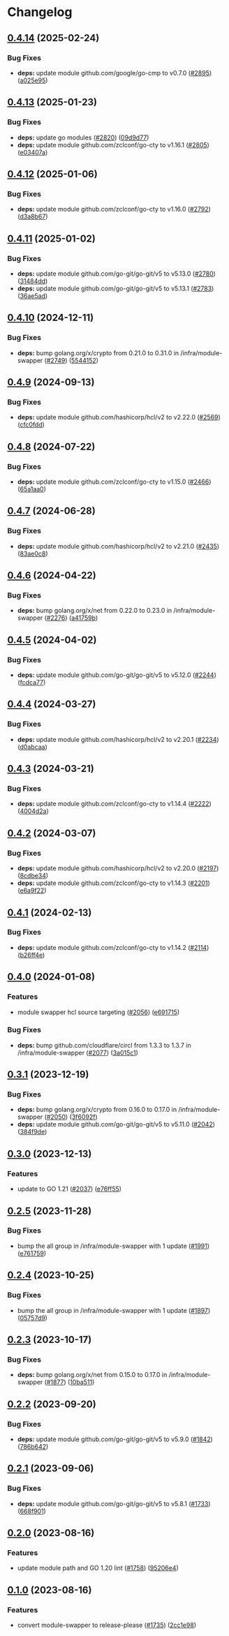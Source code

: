 # Changelog

## [0.4.14](https://github.com/GoogleCloudPlatform/cloud-foundation-toolkit/compare/infra/module-swapper/v0.4.13...infra/module-swapper/v0.4.14) (2025-02-24)


### Bug Fixes

* **deps:** update module github.com/google/go-cmp to v0.7.0 ([#2895](https://github.com/GoogleCloudPlatform/cloud-foundation-toolkit/issues/2895)) ([a025e95](https://github.com/GoogleCloudPlatform/cloud-foundation-toolkit/commit/a025e950b4741086d43a6ba87430aa462f09bc0d))

## [0.4.13](https://github.com/GoogleCloudPlatform/cloud-foundation-toolkit/compare/infra/module-swapper/v0.4.12...infra/module-swapper/v0.4.13) (2025-01-23)


### Bug Fixes

* **deps:** update go modules ([#2820](https://github.com/GoogleCloudPlatform/cloud-foundation-toolkit/issues/2820)) ([09d9d77](https://github.com/GoogleCloudPlatform/cloud-foundation-toolkit/commit/09d9d77d3b87fb3380b67d293c32a7a6b4d0a33b))
* **deps:** update module github.com/zclconf/go-cty to v1.16.1 ([#2805](https://github.com/GoogleCloudPlatform/cloud-foundation-toolkit/issues/2805)) ([e03407a](https://github.com/GoogleCloudPlatform/cloud-foundation-toolkit/commit/e03407a0c44e85cf25a2445ff8ea891c5d844d66))

## [0.4.12](https://github.com/GoogleCloudPlatform/cloud-foundation-toolkit/compare/infra/module-swapper/v0.4.11...infra/module-swapper/v0.4.12) (2025-01-06)


### Bug Fixes

* **deps:** update module github.com/zclconf/go-cty to v1.16.0 ([#2792](https://github.com/GoogleCloudPlatform/cloud-foundation-toolkit/issues/2792)) ([d3a8b67](https://github.com/GoogleCloudPlatform/cloud-foundation-toolkit/commit/d3a8b678d209ff91127c4e30e3a005bd3baee985))

## [0.4.11](https://github.com/GoogleCloudPlatform/cloud-foundation-toolkit/compare/infra/module-swapper/v0.4.10...infra/module-swapper/v0.4.11) (2025-01-02)


### Bug Fixes

* **deps:** update module github.com/go-git/go-git/v5 to v5.13.0 ([#2780](https://github.com/GoogleCloudPlatform/cloud-foundation-toolkit/issues/2780)) ([31484dd](https://github.com/GoogleCloudPlatform/cloud-foundation-toolkit/commit/31484dd81a823b52465147d651fe4bfff46e9889))
* **deps:** update module github.com/go-git/go-git/v5 to v5.13.1 ([#2783](https://github.com/GoogleCloudPlatform/cloud-foundation-toolkit/issues/2783)) ([36ae5ad](https://github.com/GoogleCloudPlatform/cloud-foundation-toolkit/commit/36ae5adac7e3d57f21ba6ae7c59af58b7f7f2329))

## [0.4.10](https://github.com/GoogleCloudPlatform/cloud-foundation-toolkit/compare/infra/module-swapper/v0.4.9...infra/module-swapper/v0.4.10) (2024-12-11)


### Bug Fixes

* **deps:** bump golang.org/x/crypto from 0.21.0 to 0.31.0 in /infra/module-swapper ([#2749](https://github.com/GoogleCloudPlatform/cloud-foundation-toolkit/issues/2749)) ([5544152](https://github.com/GoogleCloudPlatform/cloud-foundation-toolkit/commit/55441521069ad7e2d7f5c4541a64f4f0ded32630))

## [0.4.9](https://github.com/GoogleCloudPlatform/cloud-foundation-toolkit/compare/infra/module-swapper/v0.4.8...infra/module-swapper/v0.4.9) (2024-09-13)


### Bug Fixes

* **deps:** update module github.com/hashicorp/hcl/v2 to v2.22.0 ([#2569](https://github.com/GoogleCloudPlatform/cloud-foundation-toolkit/issues/2569)) ([cfc0fdd](https://github.com/GoogleCloudPlatform/cloud-foundation-toolkit/commit/cfc0fdd4489800c38c5896fc0847cc927a953c59))

## [0.4.8](https://github.com/GoogleCloudPlatform/cloud-foundation-toolkit/compare/infra/module-swapper/v0.4.7...infra/module-swapper/v0.4.8) (2024-07-22)


### Bug Fixes

* **deps:** update module github.com/zclconf/go-cty to v1.15.0 ([#2466](https://github.com/GoogleCloudPlatform/cloud-foundation-toolkit/issues/2466)) ([65a1aa0](https://github.com/GoogleCloudPlatform/cloud-foundation-toolkit/commit/65a1aa030f528e8fa6ce85ef60aedd5995dc5cae))

## [0.4.7](https://github.com/GoogleCloudPlatform/cloud-foundation-toolkit/compare/infra/module-swapper/v0.4.6...infra/module-swapper/v0.4.7) (2024-06-28)


### Bug Fixes

* **deps:** update module github.com/hashicorp/hcl/v2 to v2.21.0 ([#2435](https://github.com/GoogleCloudPlatform/cloud-foundation-toolkit/issues/2435)) ([83ae0c8](https://github.com/GoogleCloudPlatform/cloud-foundation-toolkit/commit/83ae0c8f323edd7985a1267529fbb17877803f66))

## [0.4.6](https://github.com/GoogleCloudPlatform/cloud-foundation-toolkit/compare/infra/module-swapper/v0.4.5...infra/module-swapper/v0.4.6) (2024-04-22)


### Bug Fixes

* **deps:** bump golang.org/x/net from 0.22.0 to 0.23.0 in /infra/module-swapper ([#2276](https://github.com/GoogleCloudPlatform/cloud-foundation-toolkit/issues/2276)) ([a41759b](https://github.com/GoogleCloudPlatform/cloud-foundation-toolkit/commit/a41759b823364b9602309cbdc797156eb22e7dc2))

## [0.4.5](https://github.com/GoogleCloudPlatform/cloud-foundation-toolkit/compare/infra/module-swapper/v0.4.4...infra/module-swapper/v0.4.5) (2024-04-02)


### Bug Fixes

* **deps:** update module github.com/go-git/go-git/v5 to v5.12.0 ([#2244](https://github.com/GoogleCloudPlatform/cloud-foundation-toolkit/issues/2244)) ([fcdca77](https://github.com/GoogleCloudPlatform/cloud-foundation-toolkit/commit/fcdca77dcfe63b6e928ce551863df69e2cedc6cd))

## [0.4.4](https://github.com/GoogleCloudPlatform/cloud-foundation-toolkit/compare/infra/module-swapper/v0.4.3...infra/module-swapper/v0.4.4) (2024-03-27)


### Bug Fixes

* **deps:** update module github.com/hashicorp/hcl/v2 to v2.20.1 ([#2234](https://github.com/GoogleCloudPlatform/cloud-foundation-toolkit/issues/2234)) ([d0abcaa](https://github.com/GoogleCloudPlatform/cloud-foundation-toolkit/commit/d0abcaac87792cbab865f78b2e98b0ce0849f309))

## [0.4.3](https://github.com/GoogleCloudPlatform/cloud-foundation-toolkit/compare/infra/module-swapper/v0.4.2...infra/module-swapper/v0.4.3) (2024-03-21)


### Bug Fixes

* **deps:** update module github.com/zclconf/go-cty to v1.14.4 ([#2222](https://github.com/GoogleCloudPlatform/cloud-foundation-toolkit/issues/2222)) ([4004d2a](https://github.com/GoogleCloudPlatform/cloud-foundation-toolkit/commit/4004d2a2ffaae6504279130cb31c42ce2d8dfa99))

## [0.4.2](https://github.com/GoogleCloudPlatform/cloud-foundation-toolkit/compare/infra/module-swapper/v0.4.1...infra/module-swapper/v0.4.2) (2024-03-07)


### Bug Fixes

* **deps:** update module github.com/hashicorp/hcl/v2 to v2.20.0 ([#2197](https://github.com/GoogleCloudPlatform/cloud-foundation-toolkit/issues/2197)) ([8cdbe34](https://github.com/GoogleCloudPlatform/cloud-foundation-toolkit/commit/8cdbe3444ee4fa25f25dcd779b2cfc63ee158dc5))
* **deps:** update module github.com/zclconf/go-cty to v1.14.3 ([#2201](https://github.com/GoogleCloudPlatform/cloud-foundation-toolkit/issues/2201)) ([e6a9f22](https://github.com/GoogleCloudPlatform/cloud-foundation-toolkit/commit/e6a9f220b040fd63946eabaf8ec84385611ca8d2))

## [0.4.1](https://github.com/GoogleCloudPlatform/cloud-foundation-toolkit/compare/infra/module-swapper/v0.4.0...infra/module-swapper/v0.4.1) (2024-02-13)


### Bug Fixes

* **deps:** update module github.com/zclconf/go-cty to v1.14.2 ([#2114](https://github.com/GoogleCloudPlatform/cloud-foundation-toolkit/issues/2114)) ([b26ff4e](https://github.com/GoogleCloudPlatform/cloud-foundation-toolkit/commit/b26ff4e8316c724a57745cab4a52773c876e7cb5))

## [0.4.0](https://github.com/GoogleCloudPlatform/cloud-foundation-toolkit/compare/infra/module-swapper/v0.3.1...infra/module-swapper/v0.4.0) (2024-01-08)


### Features

* module swapper hcl source targeting ([#2056](https://github.com/GoogleCloudPlatform/cloud-foundation-toolkit/issues/2056)) ([e691715](https://github.com/GoogleCloudPlatform/cloud-foundation-toolkit/commit/e691715314f3f3d5a2cf10103f81f9ac7a80a3f1))


### Bug Fixes

* **deps:** bump github.com/cloudflare/circl from 1.3.3 to 1.3.7 in /infra/module-swapper ([#2077](https://github.com/GoogleCloudPlatform/cloud-foundation-toolkit/issues/2077)) ([3a015c1](https://github.com/GoogleCloudPlatform/cloud-foundation-toolkit/commit/3a015c166ed27c9a53ee743ae3d44543ae3b9f12))

## [0.3.1](https://github.com/GoogleCloudPlatform/cloud-foundation-toolkit/compare/infra/module-swapper/v0.3.0...infra/module-swapper/v0.3.1) (2023-12-19)


### Bug Fixes

* **deps:** bump golang.org/x/crypto from 0.16.0 to 0.17.0 in /infra/module-swapper ([#2050](https://github.com/GoogleCloudPlatform/cloud-foundation-toolkit/issues/2050)) ([3f6092f](https://github.com/GoogleCloudPlatform/cloud-foundation-toolkit/commit/3f6092f1a44b83f92c0b6b8c4529f20ac1478d7d))
* **deps:** update module github.com/go-git/go-git/v5 to v5.11.0 ([#2042](https://github.com/GoogleCloudPlatform/cloud-foundation-toolkit/issues/2042)) ([384f9de](https://github.com/GoogleCloudPlatform/cloud-foundation-toolkit/commit/384f9de317f3a47f590572730c521fe5228e9cc9))

## [0.3.0](https://github.com/GoogleCloudPlatform/cloud-foundation-toolkit/compare/infra/module-swapper/v0.2.5...infra/module-swapper/v0.3.0) (2023-12-13)


### Features

* update to GO 1.21 ([#2037](https://github.com/GoogleCloudPlatform/cloud-foundation-toolkit/issues/2037)) ([e76ff55](https://github.com/GoogleCloudPlatform/cloud-foundation-toolkit/commit/e76ff55afb5ee9c8c57b7b8a802acdab1ca15130))

## [0.2.5](https://github.com/GoogleCloudPlatform/cloud-foundation-toolkit/compare/infra/module-swapper/v0.2.4...infra/module-swapper/v0.2.5) (2023-11-28)


### Bug Fixes

* bump the all group in /infra/module-swapper with 1 update ([#1991](https://github.com/GoogleCloudPlatform/cloud-foundation-toolkit/issues/1991)) ([e761759](https://github.com/GoogleCloudPlatform/cloud-foundation-toolkit/commit/e76175977bc82a4ae9f15ab55166ad2dc8e52e31))

## [0.2.4](https://github.com/GoogleCloudPlatform/cloud-foundation-toolkit/compare/infra/module-swapper/v0.2.3...infra/module-swapper/v0.2.4) (2023-10-25)


### Bug Fixes

* bump the all group in /infra/module-swapper with 1 update ([#1897](https://github.com/GoogleCloudPlatform/cloud-foundation-toolkit/issues/1897)) ([05757d9](https://github.com/GoogleCloudPlatform/cloud-foundation-toolkit/commit/05757d901b2c53ab28904ad03557168c44215b81))

## [0.2.3](https://github.com/GoogleCloudPlatform/cloud-foundation-toolkit/compare/infra/module-swapper/v0.2.2...infra/module-swapper/v0.2.3) (2023-10-17)


### Bug Fixes

* **deps:** bump golang.org/x/net from 0.15.0 to 0.17.0 in /infra/module-swapper ([#1877](https://github.com/GoogleCloudPlatform/cloud-foundation-toolkit/issues/1877)) ([10ba511](https://github.com/GoogleCloudPlatform/cloud-foundation-toolkit/commit/10ba51138264e1f675d851f4f8b08e15168c74ad))

## [0.2.2](https://github.com/GoogleCloudPlatform/cloud-foundation-toolkit/compare/infra/module-swapper/v0.2.1...infra/module-swapper/v0.2.2) (2023-09-20)


### Bug Fixes

* **deps:** update module github.com/go-git/go-git/v5 to v5.9.0 ([#1842](https://github.com/GoogleCloudPlatform/cloud-foundation-toolkit/issues/1842)) ([786b642](https://github.com/GoogleCloudPlatform/cloud-foundation-toolkit/commit/786b642a15fdfb6efc970859f75c359fc2d74db5))

## [0.2.1](https://github.com/GoogleCloudPlatform/cloud-foundation-toolkit/compare/infra/module-swapper/v0.2.0...infra/module-swapper/v0.2.1) (2023-09-06)


### Bug Fixes

* **deps:** update module github.com/go-git/go-git/v5 to v5.8.1 ([#1733](https://github.com/GoogleCloudPlatform/cloud-foundation-toolkit/issues/1733)) ([668f901](https://github.com/GoogleCloudPlatform/cloud-foundation-toolkit/commit/668f90157ee5e3d1b07dc23caefeb1e2083bab3c))

## [0.2.0](https://github.com/GoogleCloudPlatform/cloud-foundation-toolkit/compare/infra/module-swapper/v0.1.0...infra/module-swapper/v0.2.0) (2023-08-16)


### Features

* update module path and GO 1.20 lint ([#1758](https://github.com/GoogleCloudPlatform/cloud-foundation-toolkit/issues/1758)) ([95206e4](https://github.com/GoogleCloudPlatform/cloud-foundation-toolkit/commit/95206e4a1f3e3e46312e7334839923194a0b5942))

## [0.1.0](https://github.com/GoogleCloudPlatform/cloud-foundation-toolkit/compare/infra/module-swapper-v0.0.1...infra/module-swapper/v0.1.0) (2023-08-16)


### Features

* convert module-swapper to release-please ([#1735](https://github.com/GoogleCloudPlatform/cloud-foundation-toolkit/issues/1735)) ([2cc1e98](https://github.com/GoogleCloudPlatform/cloud-foundation-toolkit/commit/2cc1e987d4f7a8cb861f6b78d755529ae713103e))

